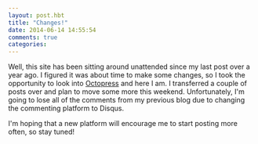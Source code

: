 ```yaml
---
layout: post.hbt
title: "Changes!"
date: 2014-06-14 14:55:54
comments: true
categories: 
---
```

Well, this site has been sitting around unattended since my last post over a year ago. I figured it was about time to make some changes, so I took the opportunity to look into [Octopress](http://octopress.org/) and here I am. I transferred a couple of posts over and plan to move some more this weekend. Unfortunately, I'm going to lose all of the comments from my previous blog due to changing the commenting platform to Disqus.

I'm hoping that a new platform will encourage me to start posting more often, so stay tuned!